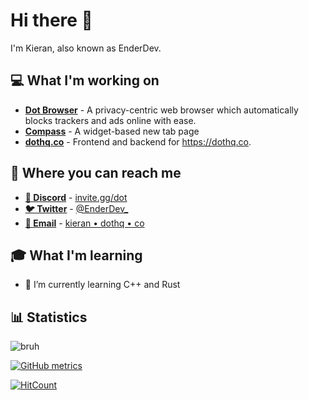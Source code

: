 # Hi there 👋

I'm Kieran, also known as EnderDev.

## 💻 What I'm working on

* **[Dot Browser](https://github.com/dothq/browser)** - A privacy-centric web browser which automatically blocks trackers and ads online with ease.
* **[Compass](https://github.com/dothq/ntp)** - A widget-based new tab page 
* **[dothq.co](https://github.com/dothq/dothq.co)** - Frontend and backend for https://dothq.co.

## 📣 Where you can reach me

* **[💬 Discord](https://invite.gg/dot)** - [invite.gg/dot](https://invite.gg/dot)
* **[🐦 Twitter](https://twitter.com/EnderDev_)** - [@EnderDev_](https://twitter.com/EnderDev_)
* **[📧 Email](mailto:kieran@dothq.co)** -  [kieran • dothq • co](mailto:kieran@dothq.co)

## 🎓 What I'm learning

* 🌱 I’m currently learning C++ and Rust

## 📊 Statistics

![bruh](https://github-readme-stats.vercel.app/api?username=enderdev&show_icons=true)

[![GitHub metrics](https://metrics.lecoq.io/EnderDev?base.community=0&base.repositories=0&base.metadata=0)](https://github.com/lowlighter/metrics)

[![HitCount](http://hits.dwyl.com/EnderDev/EnderDev.svg)](http://hits.dwyl.com/EnderDev/EnderDev)
